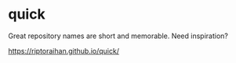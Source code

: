 # quick
Great repository names are short and memorable. Need inspiration? 

https://riptoraihan.github.io/quick/
